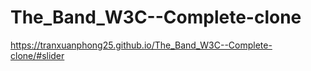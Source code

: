 # The_Band_W3C--Complete-clone
https://tranxuanphong25.github.io/The_Band_W3C--Complete-clone/#slider
